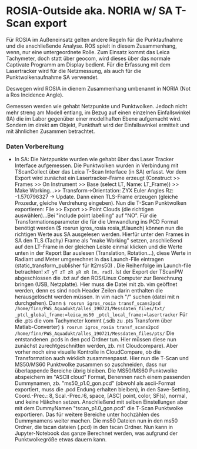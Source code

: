 # ROSIA-Outside aka. NORIA w/ SA T-Scan export

Für ROSIA im Außeneinsatz gelten andere Regeln für die Punktaufnahme und die anschließende Analyse. ROS spielt in diesem Zusammenhang, wenn, nur eine untergeordnete Rolle.
Zum Einsatz kommt das Leica Tachymeter, doch statt über geocom, wird dieses über das normale Captivate Programm am Display bedient. 
Für die Erfassung mit dem Lasertracker wird für die Netzmessung, als auch für die Punktwolkenaufnahme SA verwendet. 

Deswegen wird ROSIA in dienem Zusammenhang umbenannt in NORIA (Not a Ros Incidence Angle).

Gemessen werden wie gehabt Netzpunkte und Punktwolken. Jedoch nicht mehr streng am Modell entlang, im Bezug auf einen einzelnen Einfallswinkel (IA) die im Labor 
gegenüber einer modellhaften Ebene aufgemacht wird. Sondern im direkt am Objekt, Punkthaft wird der Einfallswinkel ermittelt und mit ähnlichen Zusammen betrachtet.

### Daten Vorbereitung

* In SA: Die Netzpunkte wurden wie gehabt über das Laser Tracker Interface aufgemessen. Die Punktwolken wurden in Verbindung mit TScanCollect über das Leica T-Scan
Interface (in SA) erfasst. Vor dem Export wird zunächst ein Lasertracker-Frame erzeugt (Construct >> Frames >> On Instrument >> Base (select LT, Name: LT_Frame)) >> 
Make Working...>> Transform->Orientation: ZYX Euler Angles Rz: -1.570796327 -> Update. Dann einen TLS-Frame erzeugen (gleiche Prozedur, gleiche Verdrehung eingeben).
Nun die T-Scan Punktwolken exportieren: File >> Export >> Point Clouds (die richtigen auswählen)...Bei "include point labelling" auf "NO".
Für die Transformationsparameter die für die Umwandlung ins PCD Format benötigt werden ($ rosrun igros_rosia rosia_tf.launch) können nun die richtigen Werte 
aus SA ausgelesen werden. Hierfür unter den Frames in SA den TLS (Tachy) Frame als "make Working" setzen, anschließend auf den LT-Frame in der gleichen Leiste einmal
klicken und die Werte unten in der Report Bar auslesen (Translation, Rotation...), diese Werte in Radiant und Meter umgerechnet in das Launch-File eintragen 
(static_transform_publisher für lt2ms50) . Die Reihenfolge im Launch-file betrachten! `xT yT zT zR yR xR [m, rad]`.
Ist der Export der TScanPW abgeschlossen die .txt auf den ROS/Linux Computer zur Berechnung bringen (USB, Netzplatte).
Hier muss die Datei mit zb. vim geöffnet werden, denn es sind noch Header Zeilen darin enthalten die herausgelöscht werden müssen.
In vim nach "\/\" suchen (datei mit n durchgehen).
Dann `$ rosrun igros_rosia transf_scans2pcd /home/finn/PWS_Aquadukt/alles_190721/Messdaten_files/txt/ _ptcl_global_frame:=leica_ms50 _ptcl_local_frame:=lasertracker`
Für die .pts die vom Tachymeter kommt (.sdb zu .pts Transform über Matlab-Converter) `$ rosrun igros_rosia transf_scans2pcd /home/finn/PWS_Aquadukt/alles_190721/Messdaten_files/pts/`
Die entstandenen .pcds in den pcd Ordner tun. Hier müssen diese nun zunächst zurechtgeschnitten werden, zb. mit Cloudcompare).
Aber vorher noch eine visuelle Kontrolle in CloudCompare, ob die Transformation auch wirklich zusammenpasst.
Hier nun die T-Scan und MS50/MS60 Punktwolke zusammen so zuschneiden, dass nur überlappende Bereiche übrig bleiben.
Die MS50/MS60 Punktwolke abspeichern im "ASCII cloud" Format, Benennen nach einem passenden Dummynamen, zb. "ms50_p1.0_gon.pcd" (obwohl als ascii-Format exportiert, muss die .pcd Endung erhalten bleiben), in den Save-Setting, Coord.-Prec.: 8, Scal.-Prec.:6, space, [ASC] point, color, SF(s), normal, und keine Häkchen setzen. Anschließend mit selben Einstellungen aber mit dem DummyNamen "tscan_p1.0_gon.pcd" die T-Scan Punktwolke exportieren. Das für weitere Bereiche unter hochzählen des Dummynamens weiter machen. 
Die ms50 Dateien nun in den ms50 Ordner, die tscan dateien (.pcd) in den tscan Ordner. Nun kann in Jupyter-Notebook das ganze Berechnet werden, was aufgrund der Punktwolkegröße etwas dauern kann.






